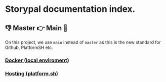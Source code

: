 # Storypal documentation index.

## 👎 Master 👉 Main 👏

On this project, we use `main` instead of `master` as this is the new standard for Github, PlatformSH etc.

### [Docker (local enviroment)](docker.md)

### [Hosting (platform.sh)](hosting.md)
